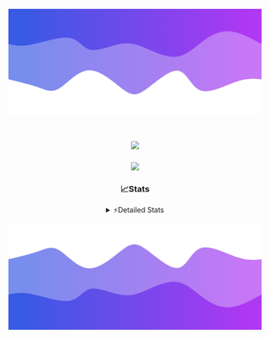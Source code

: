 ![Header](./header.png)
<div align="center">

<h1 align="center">
  <a href="https://git.io/typing-svg">
    <img src="https://readme-typing-svg.herokuapp.com/?lines=Hello,+There!+%F0%9F%91%8B;This+is+chicho.;Owner+on+Ocean;&center=true&size=25">
  </a>
</h1>
  
<p align="center">
  <img src="https://lanyard.cnrad.dev/api/852683595378196480" />
</p>

### 📈Stats
<details>
    <summary> ⚡Detailed Stats</summary>
    <br/>

<!--START_SECTION:waka-->
![Code Time](http://img.shields.io/badge/Code%20Time-618%20hrs%2026%20mins-blue)

![Profile Views](http://img.shields.io/badge/Profile%20Views-7-blue)

**🐱 My GitHub Data** 

> 📦 58.3 kB Used in GitHub's Storage 
 > 
> 🏆 5 Contributions in the Year 2024
 > 
> 🚫 Not Opted to Hire
 > 
> 📜 15 Public Repositories 
 > 
> 🔑 5 Private Repositories 
 > 
**I'm a Night 🦉** 

```text
🌞 Morning                21 commits          █░░░░░░░░░░░░░░░░░░░░░░░░   05.79 % 
🌆 Daytime                40 commits          ███░░░░░░░░░░░░░░░░░░░░░░   11.02 % 
🌃 Evening                156 commits         ███████████░░░░░░░░░░░░░░   42.98 % 
🌙 Night                  146 commits         ██████████░░░░░░░░░░░░░░░   40.22 % 
```
📅 **I'm Most Productive on Tuesday** 

```text
Monday                   19 commits          █░░░░░░░░░░░░░░░░░░░░░░░░   05.23 % 
Tuesday                  100 commits         ███████░░░░░░░░░░░░░░░░░░   27.55 % 
Wednesday                69 commits          █████░░░░░░░░░░░░░░░░░░░░   19.01 % 
Thursday                 49 commits          ███░░░░░░░░░░░░░░░░░░░░░░   13.50 % 
Friday                   41 commits          ███░░░░░░░░░░░░░░░░░░░░░░   11.29 % 
Saturday                 34 commits          ██░░░░░░░░░░░░░░░░░░░░░░░   09.37 % 
Sunday                   51 commits          ████░░░░░░░░░░░░░░░░░░░░░   14.05 % 
```


📊 **This Week I Spent My Time On** 

```text
🕑︎ Time Zone: America/Argentina/Buenos_Aires

💬 Programming Languages: 
JavaScript               3 hrs 28 mins       ████████████████████░░░░░   79.38 % 
JSON                     40 mins             ████░░░░░░░░░░░░░░░░░░░░░   15.57 % 
Python                   12 mins             █░░░░░░░░░░░░░░░░░░░░░░░░   04.81 % 
HTML                     0 secs              ░░░░░░░░░░░░░░░░░░░░░░░░░   00.19 % 
Other                    0 secs              ░░░░░░░░░░░░░░░░░░░░░░░░░   00.04 % 

🔥 Editors: 
VS Code                  4 hrs 22 mins       █████████████████████████   100.00 % 

🐱‍💻 Projects: 
Backend                  4 hrs               ███████████████████████░░   91.78 % 
Unknown Project          21 mins             ██░░░░░░░░░░░░░░░░░░░░░░░   08.22 % 

💻 Operating System: 
Windows                  4 hrs 22 mins       █████████████████████████   100.00 % 
```

**I Mostly Code in JavaScript** 

```text
JavaScript               9 repos             ████████░░░░░░░░░░░░░░░░░   30.00 % 
HTML                     6 repos             █████░░░░░░░░░░░░░░░░░░░░   20.00 % 
CSS                      4 repos             ███░░░░░░░░░░░░░░░░░░░░░░   13.33 % 
C#                       2 repos             ██░░░░░░░░░░░░░░░░░░░░░░░   06.67 % 
Batchfile                1 repo              █░░░░░░░░░░░░░░░░░░░░░░░░   03.33 % 
```




 Last Updated on 18/01/2024 22:12:27 UTC
<!--END_SECTION:waka-->
</details>

![Footer](./footer.png)
